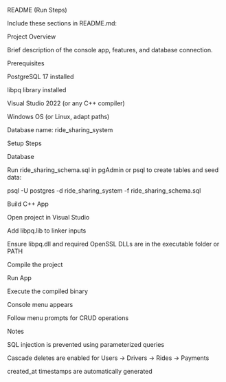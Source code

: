 README (Run Steps)

Include these sections in README.md:

Project Overview

Brief description of the console app, features, and database connection.

Prerequisites

PostgreSQL 17 installed

libpq library installed

Visual Studio 2022 (or any C++ compiler)

Windows OS (or Linux, adapt paths)

Database name: ride_sharing_system

Setup Steps

Database

Run ride_sharing_schema.sql in pgAdmin or psql to create tables and seed data:

psql -U postgres -d ride_sharing_system -f ride_sharing_schema.sql


Build C++ App

Open project in Visual Studio

Add libpq.lib to linker inputs

Ensure libpq.dll and required OpenSSL DLLs are in the executable folder or PATH

Compile the project

Run App

Execute the compiled binary

Console menu appears

Follow menu prompts for CRUD operations

Notes

SQL injection is prevented using parameterized queries

Cascade deletes are enabled for Users → Drivers → Rides → Payments

created_at timestamps are automatically generated
